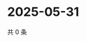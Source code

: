 # 2025-05-31

共 0 条

<!-- BEGIN ZHIHUVIDEO -->
<!-- 最后更新时间 Sat May 31 2025 03:08:55 GMT+0800 (China Standard Time) -->

<!-- END ZHIHUVIDEO -->
